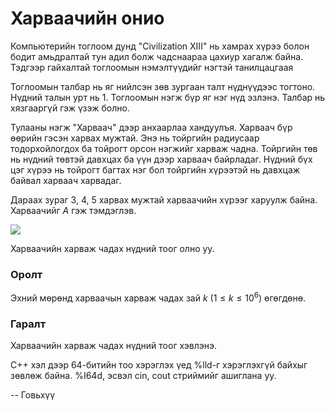 Харваачийн онио
===============
Компьютерийн тоглоом дунд "Civilization XIII" нь хамрах хүрээ болон бодит
амьдралтай тун адил болж чадснаараа цахиур хагалж байна. Тэдгээр гайхалтай
тоглоомын нэмэлтүүдийг нэгтэй танилцацгаая

Тоглоомын талбар нь яг нийлсэн зөв зургаан талт нүднүүдээс тогтоно. Нүдний талын
урт нь $1$. Тоглоомын нэгж бүр яг нэг нүд эзлэнэ. Талбар нь хязгааргүй гэж үзэж
болно.

Тулааны нэгж "Харваач" дээр анхаарлаа хандуулъя. Харваач бүр өөрийн гэсэн харвах
мужтай. Энэ нь тойргийн радиусаар тодорхойлогдох ба тойрогт орсон нэгжийг харваж
чадна. Тойргийн төв нь нүдний төвтэй давхцах ба үүн дээр харваач байрладаг.
Нүдний бүх цэг хүрээ нь тойрогт багтах нэг бол тойргийн хүрээтэй нь давхцаж
байвал харваач харвадаг.

Дараах зураг $3$, $4$, $5$ харвах мужтай харваачийн хүрээг харуулж байна.
Харваачийг $A$ гэж тэмдэглэв.

![][1]

Харваачийн харваж чадах нүдний тоог олно уу.


### Оролт
Эхний мөрөнд харваачын харваж чадах зай $k$ ($1 ≤ k ≤ 10^6$) өгөгдөнө.


### Гаралт
Харваачийн харваж чадах нүдний тоог хэвлэнэ.

C++ хэл дээр 64-битийн тоо хэрэглэх үед %lld-г хэрэглэхгүй байхыг зөвлөж байна.
%I64d, эсвэл cin, cout стриймийг ашиглана уу.

  [1]: http://espresso.codeforces.com/6ccddc5175d92d7942c457dcfc087f45d4ee4fbf.png

-- Говьхүү
